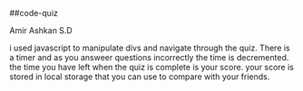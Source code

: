##code-quiz

Amir Ashkan S.D



i used javascript to manipulate divs and navigate through the quiz. There is a timer and as you answeer questions incorrectly the time is decremented. the time you have left when the quiz is complete is your score. your score is stored in local storage that you can use to compare with your friends.


